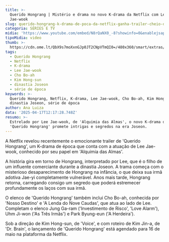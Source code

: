 ```yaml
---
title: >-
  Querido Hongrang | Mistério e drama no novo K-drama da Netflix com Lee
  Jae-wook
slug: querido-hongrang-k-drama-de-poca-da-netflix-ganha-trailer-cheio-de-mistrio
categoria: SÉRIES E TV
midia: 'https://www.youtube.com/embed/N8rQaNX0_-8?showinfo=0&enablejsapi=1'
tipoMidia: video
thumb: >-
  https://cdn.ome.lt/QbX9s7moXxnGJp0JT2CNpVTmQI0=/480x360/smart/extras/conteudos/hong.jpeg
tags:
  - Querido Hongrang
  - Netflix
  - K-drama
  - Lee Jae-wook
  - Cho Bo-ah
  - Kim Hong-sun
  - dinastia Joseon
  - série de época
keywords: >-
  Querido Hongrang, Netflix, K-drama, Lee Jae-wook, Cho Bo-ah, Kim Hong-sun,
  dinastia Joseon, série de época
author: Ana Luiza
data: '2025-04-17T12:17:28.748Z'
resumo: >-
  Estrelado por Lee Jae-wook, de 'Alquimia das Almas', o novo K-drama de época
  'Querido Hongrang' promete intrigas e segredos na era Joseon.
---
```


A Netflix revelou recentemente o emocionante trailer de 'Querido Hongrang', um K-drama de época que conta com a atuação de Lee Jae-wook, conhecido por seu papel em 'Alquimia das Almas'.

A história gira em torno de Hongrang, interpretado por Lee, que é o filho de um influente comerciante durante a dinastia Joseon. A trama começa com o misterioso desaparecimento de Hongrang na infância, o que deixa sua irmã adotiva Jae-yi completamente vulnerável. Anos mais tarde, Hongrang retorna, carregando consigo um segredo que poderá estremecer profundamente os laços com sua irmã.

O elenco de 'Querido Hongrang' também inclui Cho Bo-ah, conhecida por 'Nosso Destino' e 'A Lenda do Nove Caudas', que atua ao lado de Lee. Completam o elenco Jung Ga-ram ('Investimento de Risco', 'Love Alarm'), Uhm Ji-won ('As Três Irmãs') e Park Byung-eun ('A Herdeira').

Sob a direção de Kim Hong-sun, de 'Voice', e com roteiro de Kim Jin-a, de 'Dr. Brain', o lançamento de 'Querido Hongrang' está agendado para 16 de maio na plataforma da Netflix.
